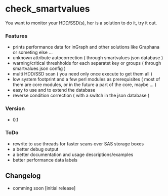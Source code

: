 
# check_smartvalues

You want to monitor your HDD/SSD(s), her is a solution to do it, try it out.
 
### Features
 - prints performance data for inGraph and other solutions like Graphana or someting else ...
 - unknown attribute autocorrection ( through smartvalues json database )
 - warning/critical threshholds for each separatet key or groups ( through smartvalues json config )
 - multi HDD/SSD scan ( you need only once execute to get them all )
 - low system footprint and a few perl modules as prerequisites ( most of them are core modules, or in the future a part of the core, maybe ... )
 - easy to use and to extend the database
 - reverse condition correction ( with a switch in the json database )

### Version

 - 0.1

### ToDo

 - rewrite to use threads for faster scans over SAS storage boxes
 - a better debug output
 - a better documentation and usage descriptions/examples
 - better performance data labels

## Changelog

 - comming soon [initial release]


